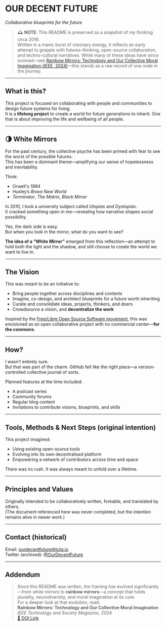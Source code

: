 # OUR DECENT FUTURE  
*Collaborative blueprints for the future*

> 🕰️ **NOTE**: This README is preserved as a snapshot of my thinking circa 2016.  
> Written in a manic burst of visionary energy, it reflects an early attempt to grapple with futures-thinking, open-source collaboration, and techno-cultural narratives. While many of these ideas have since evolved—see [Rainbow Mirrors: Technology and Our Collective Moral Imagination (IEEE, 2024)](https://doi.org/10.1109/MTS.2024.3398738)—this stands as a raw record of one node in the journey.

---

## What is this?

This project is focused on collaborating with people and communities to design future systems for living.  
It is a **lifelong project** to create a world for future generations to inherit. One that is about improving the life and wellbeing of all people.

---

## 🌗 White Mirrors

For the past century, the collective psyche has been primed with fear to see the worst of the possible futures.  
This has been a dominant theme—amplifying our sense of hopelessness and inevitability.  

Think:  
- Orwell's *1984*  
- Huxley’s *Brave New World*  
- *Terminator*, *The Matrix*, *Black Mirror*  

In 2010, I took a university subject called *Utopias and Dystopias*.  
It cracked something open in me—revealing how narrative shapes social possibility.  

Yes, the dark side is easy.  
But when you look in the mirror, what do you want to see?

**The idea of a “White Mirror”** emerged from this reflection—an attempt to hold both the light and the shadow, and still choose to create the world we want to live in.

---

## The Vision

This was meant to be an initiative to:
- Bring people together across disciplines and contexts
- Imagine, co-design, and architect blueprints for a future worth inheriting
- Curate and consolidate ideas, projects, thinkers, and doers
- Crowdsource a vision, and **decentralize the work**

Inspired by the [Free/Libre Open Source Software movement](https://en.wikipedia.org/wiki/Free_and_open-source_software), this was envisioned as an open collaborative project with no commercial center—**for the commons**.

---

## How?

I wasn’t entirely sure.  
But that was part of the charm. GitHub felt like the right place—a version-controlled collective journal of sorts.  

Planned features at the time included:
- A podcast series
- Community forums
- Regular blog content
- Invitations to contribute visions, blueprints, and skills

---

## Tools, Methods & Next Steps (original intention)

This project imagined:
- Using existing open-source tools
- Evolving into its own decentralised platform
- Empowering a network of contributors across time and space

There was no rush. It was always meant to unfold over a lifetime.

---

## Principles and Values

Originally intended to be collaboratively written, forkable, and translated by others.  
(The document referenced here was never completed, but the intention remains alive in newer work.)

---

## Contact (historical)

Email: ourdecentfuture@tuta.io  
Twitter (archived): [@OurDecentFuture](https://twitter.com/OurDecentFuture)

---

## Addendum

> Since this README was written, the framing has evolved significantly—from *white mirrors* to **rainbow mirrors**—a concept that holds plurality, neurodiversity, and moral imagination at its core.  
> For a deeper look at that evolution, read:  
> **Rainbow Mirrors: Technology and Our Collective Moral Imagination**  
> *IEEE Technology and Society Magazine, 2024*  
> [📄 DOI Link](https://doi.org/10.1109/MTS.2024.3398738)
